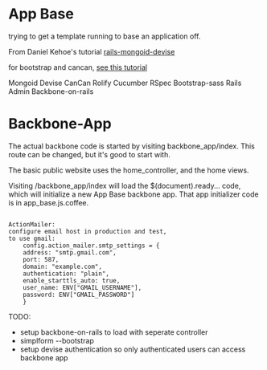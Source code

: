 App Base
===

trying to get a template running to base an application off.

From Daniel Kehoe's tutorial [rails-mongoid-devise](http://railsapps.github.com/tutorial-rails-mongoid-devise.html)

for bootstrap and cancan, [see this tutorial](http://railsapps.github.com/tutorial-rails-bootstrap-devise-cancan.html)

Mongoid
Devise
CanCan
Rolify
Cucumber
RSpec
Bootstrap-sass
Rails Admin
Backbone-on-rails

Backbone-App
===
The actual backbone code is started by visiting backbone_app/index.  This route can be changed, but it's good to start with. 

The basic public website uses the home_controller, and the home views.  

Visiting /backbone_app/index will load the $(document).ready... code, which will initialize a new App Base backbone app.  That app initializer code is in app_base.js.coffee.  




<code>
ActionMailer:
configure email host in production and test,
to use gmail:
	config.action_mailer.smtp_settings = {
  	address: "smtp.gmail.com",
  	port: 587,
  	domain: "example.com",
  	authentication: "plain",
  	enable_starttls_auto: true,
  	user_name: ENV["GMAIL_USERNAME"],
  	password: ENV["GMAIL_PASSWORD"]
	}
</code>

TODO:
* setup backbone-on-rails to load with seperate controller
* simplform --bootstrap
* setup devise authentication so only authenticated users can access backbone app